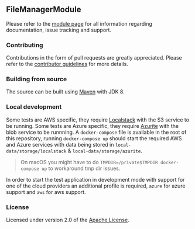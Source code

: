 ## FileManagerModule
Please refer to the [module page][] for all information regarding documentation, issue tracking and support.

### Contributing
Contributions in the form of pull requests are greatly appreciated.  Please refer to the [contributor guidelines][] for more details. 

### Building from source
The source can be built using [Maven][] with JDK 8.

### Local development

Some tests are AWS specific, they require [Localstack][] with the S3 service to be running.
Some tests are Azure specific, they require [Azurite][] with the blob service to be runnning.
A `docker-compose` file is available in the root of this repository, running `docker-compose up` should start the required AWS and Azure services with data being stored in `local-data/storage/localstack` & `local-data/storage/azurite`.

 > On macOS you might have to do `TMPDIR=/private$TMPDIR docker-compose up` to workaround tmp dir issues.

In order to start the test application in development mode with support for one of the cloud providers an additional profile is required, `azure` for azure support and `aws` for aws support.

### License
Licensed under version 2.0 of the [Apache License][].

[module page]: https://across.dev/modules/filemanagermodule
[contributor guidelines]: https://across.dev/contributing
[Maven]: http://maven.apache.org
[Apache License]: http://www.apache.org/licenses/LICENSE-2.0
[Localstack]: https://github.com/localstack/localstack
[Azurite]: https://github.com/Azure/Azurite
